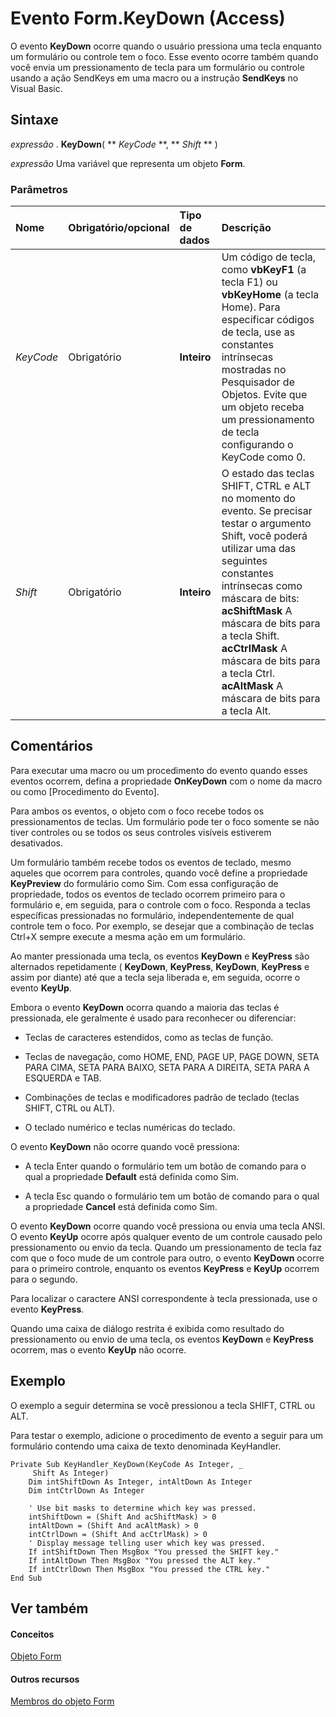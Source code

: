 
# Evento Form.KeyDown (Access)

O evento  **KeyDown** ocorre quando o usuário pressiona uma tecla enquanto um formulário ou controle tem o foco. Esse evento ocorre também quando você envia um pressionamento de tecla para um formulário ou controle usando a ação SendKeys em uma macro ou a instrução **SendKeys** no Visual Basic.
 


## Sintaxe

 *expressão*  . **KeyDown**( ** *KeyCode* **, ** *Shift* ** )
 

 
 *expressão*  Uma variável que representa um objeto **Form**.
 

 

### Parâmetros



|**Nome**|**Obrigatório/opcional**|**Tipo de dados**|**Descrição**|
|:-----|:-----|:-----|:-----|
| _KeyCode_|Obrigatório|**Inteiro**|Um código de tecla, como  **vbKeyF1** (a tecla F1) ou **vbKeyHome** (a tecla Home). Para especificar códigos de tecla, use as constantes intrínsecas mostradas no Pesquisador de Objetos. Evite que um objeto receba um pressionamento de tecla configurando o KeyCode como 0.|
| _Shift_|Obrigatório|**Inteiro**| O estado das teclas SHIFT, CTRL e ALT no momento do evento. Se precisar testar o argumento Shift, você poderá utilizar uma das seguintes constantes intrínsecas como máscara de bits: <BR/>**acShiftMask** A máscara de bits para a tecla Shift. <BR/>**acCtrlMask** A máscara de bits para a tecla Ctrl. <BR/>**acAltMask** A máscara de bits para a tecla Alt.|

## Comentários

Para executar uma macro ou um procedimento do evento quando esses eventos ocorrem, defina a propriedade  **OnKeyDown** com o nome da macro ou como [Procedimento do Evento].
 

 
Para ambos os eventos, o objeto com o foco recebe todos os pressionamentos de teclas. Um formulário pode ter o foco somente se não tiver controles ou se todos os seus controles visíveis estiverem desativados.
 

 
Um formulário também recebe todos os eventos de teclado, mesmo aqueles que ocorrem para controles, quando você define a propriedade  **KeyPreview** do formulário como Sim. Com essa configuração de propriedade, todos os eventos de teclado ocorrem primeiro para o formulário e, em seguida, para o controle com o foco. Responda a teclas específicas pressionadas no formulário, independentemente de qual controle tem o foco. Por exemplo, se desejar que a combinação de teclas Ctrl+X sempre execute a mesma ação em um formulário.
 

 
Ao manter pressionada uma tecla, os eventos  **KeyDown** e **KeyPress** são alternados repetidamente ( **KeyDown**, **KeyPress**, **KeyDown**, **KeyPress** e assim por diante) até que a tecla seja liberada e, em seguida, ocorre o evento **KeyUp**.
 

 
Embora o evento  **KeyDown** ocorra quando a maioria das teclas é pressionada, ele geralmente é usado para reconhecer ou diferenciar:
 

 

- Teclas de caracteres estendidos, como as teclas de função.
    
 
- Teclas de navegação, como HOME, END, PAGE UP, PAGE DOWN, SETA PARA CIMA, SETA PARA BAIXO, SETA PARA A DIREITA, SETA PARA A ESQUERDA e TAB.
    
 
- Combinações de teclas e modificadores padrão de teclado (teclas SHIFT, CTRL ou ALT).
    
 
- O teclado numérico e teclas numéricas do teclado.
    
 
O evento  **KeyDown** não ocorre quando você pressiona:
 

 

- A tecla Enter quando o formulário tem um botão de comando para o qual a propriedade  **Default** está definida como Sim.
    
 
- A tecla Esc quando o formulário tem um botão de comando para o qual a propriedade  **Cancel** está definida como Sim.
    
 
O evento  **KeyDown** ocorre quando você pressiona ou envia uma tecla ANSI. O evento **KeyUp** ocorre após qualquer evento de um controle causado pelo pressionamento ou envio da tecla. Quando um pressionamento de tecla faz com que o foco mude de um controle para outro, o evento **KeyDown** ocorre para o primeiro controle, enquanto os eventos **KeyPress** e **KeyUp** ocorrem para o segundo.
 

 
Para localizar o caractere ANSI correspondente à tecla pressionada, use o evento  **KeyPress**.
 

 
Quando uma caixa de diálogo restrita é exibida como resultado do pressionamento ou envio de uma tecla, os eventos  **KeyDown** e **KeyPress** ocorrem, mas o evento **KeyUp** não ocorre.
 

 

## Exemplo

O exemplo a seguir determina se você pressionou a tecla SHIFT, CTRL ou ALT.
 

 
Para testar o exemplo, adicione o procedimento de evento a seguir para um formulário contendo uma caixa de texto denominada KeyHandler.
 

 



```
Private Sub KeyHandler_KeyDown(KeyCode As Integer, _ 
     Shift As Integer) 
    Dim intShiftDown As Integer, intAltDown As Integer 
    Dim intCtrlDown As Integer 
 
    ' Use bit masks to determine which key was pressed. 
    intShiftDown = (Shift And acShiftMask) > 0 
    intAltDown = (Shift And acAltMask) > 0 
    intCtrlDown = (Shift And acCtrlMask) > 0 
    ' Display message telling user which key was pressed. 
    If intShiftDown Then MsgBox "You pressed the SHIFT key." 
    If intAltDown Then MsgBox "You pressed the ALT key." 
    If intCtrlDown Then MsgBox "You pressed the CTRL key." 
End Sub
```


## Ver também


#### Conceitos


 
 [Objeto Form](72ef9219-142b-b690-b696-3eba9a5d4522.md)
#### Outros recursos


 
 [Membros do objeto Form](e1976b58-28ca-8f76-cdf3-6732cb06ce6c.md)
